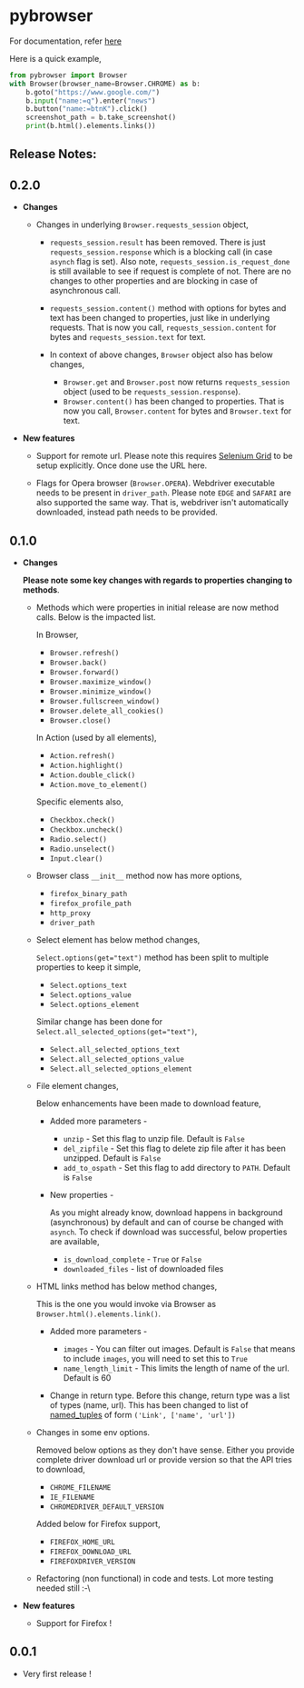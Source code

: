 # pybrowser

For documentation, refer [here](https://pybrowser.readthedocs.io/en/latest/)

Here is a quick example,

```python
from pybrowser import Browser 
with Browser(browser_name=Browser.CHROME) as b:
    b.goto("https://www.google.com/")
    b.input("name:=q").enter("news")
    b.button("name:=btnK").click()
    screenshot_path = b.take_screenshot()
    print(b.html().elements.links())
```

## Release Notes:

**0.2.0**
---------

*   **Changes**

    *   Changes in underlying `Browser.requests_session` object,

        *   `requests_session.result` has been removed. There is just `requests_session.response` which is a blocking call (in case `asynch` flag is set). Also note, `requests_session.is_request_done` is still available to see if request is complete of not. There are no changes to other properties and are blocking in case of asynchronous call.

        *   `requests_session.content()` method with options for bytes and text has been changed to properties, just like in underlying requests. That is now you call, `requests_session.content` for bytes and `requests_session.text` for text.

        *   In context of above changes, `Browser` object also has below changes,

            *   `Browser.get` and `Browser.post` now returns `requests_session` object (used to be `requests_session.response`).
            *   `Browser.content()` has been changed to properties. That is now you call, `Browser.content` for bytes and `Browser.text` for text.

*   **New features**

    *   Support for remote url. Please note this requires [Selenium Grid](https://www.seleniumhq.org/docs/07_selenium_grid.jsp) to be setup explicitly. Once done use the URL here.

    * Flags for Opera browser (`Browser.OPERA`). Webdriver executable needs to be present in `driver_path`.
    Please note `EDGE` and `SAFARI` are also supported the same way. That is, webdriver isn't automatically downloaded, instead path needs to be provided.

**0.1.0**
---------

*   **Changes**

    **Please note some key changes with regards to properties changing to methods**.

    *   Methods which were properties in initial release are now method calls. Below is the impacted list.
        
        In Browser,

        *   `Browser.refresh()`
        *   `Browser.back()`
        *   `Browser.forward()`
        *   `Browser.maximize_window()`
        *   `Browser.minimize_window()`
        *   `Browser.fullscreen_window()`
        *   `Browser.delete_all_cookies()`
        *   `Browser.close()`

        In Action (used by all elements),

        *   `Action.refresh()`
        *   `Action.highlight()`
        *   `Action.double_click()`
        *   `Action.move_to_element()`

        Specific elements also,

        *   `Checkbox.check()`
        *   `Checkbox.uncheck()`
        *   `Radio.select()`
        *   `Radio.unselect()`
        *   `Input.clear()`
    
    *   Browser class `__init__` method now has more options,

        *   `firefox_binary_path`
        *   `firefox_profile_path`
        *   `http_proxy`
        *   `driver_path`
    
    *   Select element has below method changes,

        `Select.options(get="text")` method has been split to multiple properties to keep it simple,

        *   `Select.options_text`
        *   `Select.options_value`
        *   `Select.options_element`

        Similar change has been done for `Select.all_selected_options(get="text")`,

        *   `Select.all_selected_options_text`
        *   `Select.all_selected_options_value`
        *   `Select.all_selected_options_element`
    
    *   File element changes,

        Below enhancements have been made to download feature,

        *   Added more parameters - 

            *   `unzip` - Set this flag to unzip file. Default is `False`
            *   `del_zipfile` - Set this flag to delete zip file after it has been unzipped. Default is `False`
            *   `add_to_ospath` - Set this flag to add directory to `PATH`. Default is `False`
        
        *   New properties - 

            As you might already know, download happens in background (asynchronous) by default and can of course be changed with `asynch`. To check if download was successful, below properties are available,

            *   `is_download_complete` - `True` or `False`
            *   `downloaded_files` - list of downloaded files
    
    *   HTML links method has below method changes,

        This is the one you would invoke via Browser as `Browser.html().elements.link()`.

        *   Added more parameters - 

            *   `images` - You can filter out images. Default is `False` that means to include `images`, you will need to set this to `True`
            *   `name_length_limit` - This limits the length of name of the url. Default is 60
        
        *   Change in return type. Before this change, return type was a list of types (name, url). This has been changed to list of [named_tuples](https://docs.python.org/3.7/library/collections.html#collections.namedtuple) of form `('Link', ['name', 'url'])`

    *   Changes in some env options.

        Removed below options as they don't have sense. Either you provide complete driver download url or provide version
        so that the API tries to download,

        *   `CHROME_FILENAME`
        *   `IE_FILENAME`
        *   `CHROMEDRIVER_DEFAULT_VERSION`
        
        Added below for Firefox support,

        *   `FIREFOX_HOME_URL`
        *   `FIREFOX_DOWNLOAD_URL`
        *   `FIREFOXDRIVER_VERSION`
    
    *   Refactoring (non functional) in code and tests. Lot more testing needed still :-\

*   **New features**

    *   Support for Firefox !

**0.0.1**
---------

*   Very first release !